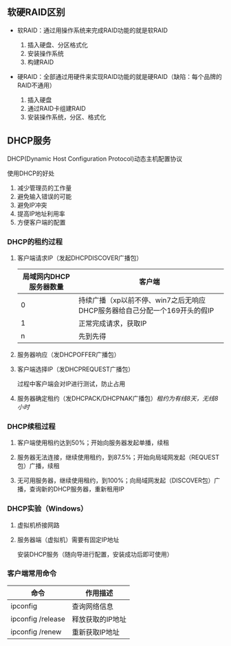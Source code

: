 ## 软硬RAID区别

*   软RAID：通过用操作系统来完成RAID功能的就是软RAID
    1.  插入硬盘、分区格式化
    2.  安装操作系统
    3.  构建RAID

*   硬RAID：全部通过用硬件来实现RAID功能的就是硬RAID（缺陷：每个品牌的RAID不通用）
    1.  插入硬盘
    2.  通过RAID卡组建RAID
    3.  安装操作系统，分区、格式化

## DHCP服务

DHCP(Dynamic Host Configuration Protocol)动态主机配置协议

使用DHCP的好处

1.  减少管理员的工作量
2.  避免输入错误的可能
3.  避免IP冲突
4.  提高IP地址利用率
5.  方便客户端的配置

### DHCP的租约过程

1.  客户端请求IP（发起DHCPDISCOVER广播包）

    | 局域网内DHCP服务器数量 | 客户端                                                       |
    | ---------------------- | ------------------------------------------------------------ |
    | 0                      | 持续广播（xp以前不停、win7之后无响应DHCP服务器给自己分配一个169开头的假IP |
    | 1                      | 正常完成请求，获取IP                                         |
    | n                      | 先到先得                                                     |

2.  服务器响应（发DHCPOFFER广播包）

3.  客户端选择IP（发DHCPREQUEST广播包）

    过程中客户端会对IP进行测试，防止占用

4.  服务器确定租约（发DHCPACK/DHCPNAK广播包）*租约为有线8天，无线8小时*

### DHCP续租过程

1.  客户端使用租约达到50%；开始向服务器发起单播，续租

2.  服务器无法连接，继续使用租约，到87.5%；开始向局域网发起（REQUEST包）广播，续租

3.  无可用服务器，继续使用租约，到100%；向局域网发起（DISCOVER包）广播，查询新的DHCP服务器，重新租用IP


### DHCP实验（Windows）

1.  虚拟机桥接网路

2.  服务器端（虚拟机）需要有固定IP地址

    安装DHCP服务（随向导进行配置，安装成功后即可使用）

### 客户端常用命令

| 命令              | 作用描述         |
| ----------------- | ---------------- |
| ipconfig          | 查询网络信息     |
| ipconfig /release | 释放获取的IP地址 |
| ipconfig /renew   | 重新获取IP地址   |

